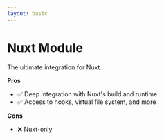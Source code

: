 ```yaml
---
layout: basic
---
```


<h1>
    <logos:nuxt-icon class="baseColor mr-2" />Nuxt Module
</h1>

<div v-click class="my-7">
    The ultimate integration for Nuxt.
</div>

<div class="flex justify-between">

<div class="w-[50%]">

<VClicks>

**Pros**

- ✅ Deep integration with Nuxt's build and runtime
- ✅ Access to hooks, virtual file system, and more

</VClicks>

</div>

<div class="w-[43%]">

<VClicks>

**Cons**

- ❌ Nuxt-only

</VClicks>

</div>

</div>

<!--
- This brings us to the final option: a Nuxt module.
- Think of a Nuxt module as a super-powered plugin specifically for Nuxt. It can do everything the other options can, and more.
- A Nuxt module can interact with the build process (often by using `unplugin` internally!), but it also has full access to the Nuxt runtime via a powerful hook system.
- It can add pages, components, composables, server routes, and configure almost every aspect of a Nuxt application.
- The biggest advantage is the developer experience. A user just installs the module, adds it to their `nuxt.config.ts`, and everything is set up automatically. No complex configuration needed.
- The only 'downside' is that it's Nuxt-specific. But if your target audience is the Nuxt ecosystem, this is the most powerful and elegant solution.
-->
